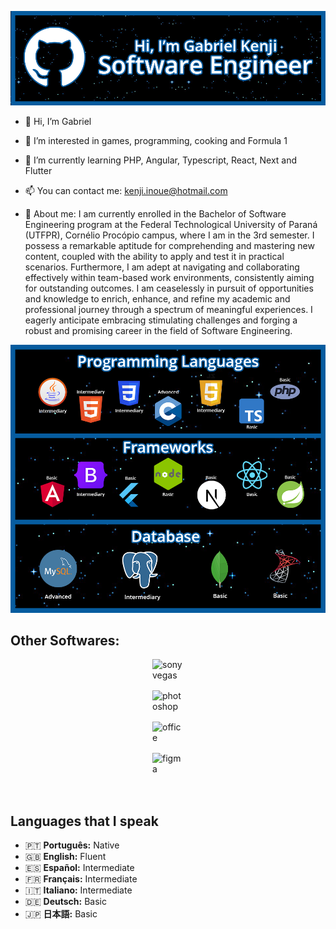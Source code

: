 ![Banner Screenshot](https://github.com/Jackoki/Jackoki/blob/main/Banner.png)

- 👋 Hi, I’m Gabriel
- 👀 I’m interested in games, programming, cooking and Formula 1
- 🌱 I’m currently learning PHP, Angular, Typescript, React, Next and Flutter
- 📫 You can contact me: kenji.inoue@hotmail.com

- 🔎 About me: I am currently enrolled in the Bachelor of Software Engineering program at the Federal Technological University of Paraná (UTFPR), Cornélio Procópio campus, where I am in the 3rd semester. I possess a remarkable aptitude for comprehending and mastering new content, coupled with the ability to apply and test it in practical scenarios. Furthermore, I am adept at navigating and collaborating effectively within team-based work environments, consistently aiming for outstanding outcomes.
I am ceaselessly in pursuit of opportunities and knowledge to enrich, enhance, and refine my academic and professional journey through a spectrum of meaningful experiences. I eagerly anticipate embracing stimulating challenges and forging a robust and promising career in the field of Software Engineering.

![Portfolio Screenshot](https://github.com/Jackoki/Jackoki/raw/main/Portfolio.png)

## Other Softwares:
  <div style="display: inline_block">
  <img style="width: 50px; height: 50px; display: block; margin: 0 auto;" alt="sonyvegas" src="https://cdn2.iconfinder.com/data/icons/circular-icon-set/256/Sony_Vegas_Pro.png"/>
  <img style="width: 50px; height: 50px; display: block; margin: 0 auto;" alt="photoshop" src="https://cdn4.iconfinder.com/data/icons/logos-and-brands/512/23_Photoshop_Adobe_logo_logos-512.png"/>
  <img style="width: 50px; height: 50px; display: block; margin: 0 auto;" alt="office" src="https://cdn4.iconfinder.com/data/icons/social-media-logos-6/512/76-office-512.png"/>
  <img style="width: 50px; height: 50px; display: block; margin: 0 auto;" alt="figma" src="https://cdn4.iconfinder.com/data/icons/logos-brands-in-colors/3000/figma-logo-512.png"/>
  </div><br/>


## Languages that I speak

- 🇵🇹 **Português:** Native
- 🇬🇧 **English:** Fluent
- 🇪🇸 **Español:** Intermediate
- 🇫🇷 **Français:** Intermediate
- 🇮🇹 **Italiano:** Intermediate
- 🇩🇪 **Deutsch:** Basic
- 🇯🇵 **日本語:** Basic

<!---
Jackoki/Jackoki is a ✨ special ✨ repository because its `README.md` (this file) appears on your GitHub profile.
You can click the Preview link to take a look at your changes.
--->
